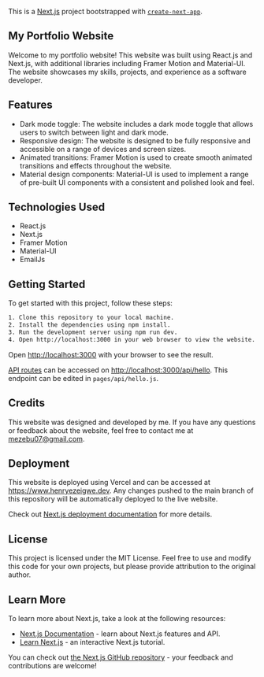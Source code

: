 This is a [Next.js](https://nextjs.org/) project bootstrapped with [`create-next-app`](https://github.com/vercel/next.js/tree/canary/packages/create-next-app).

## My Portfolio Website

Welcome to my portfolio website! This website was built using React.js and Next.js, with additional libraries including Framer Motion and Material-UI. The website showcases my skills, projects, and experience as a software developer.

## Features

- Dark mode toggle: The website includes a dark mode toggle that allows users to switch between light and dark mode.
- Responsive design: The website is designed to be fully responsive and accessible on a range of devices and screen sizes.
- Animated transitions: Framer Motion is used to create smooth animated transitions and effects throughout the website.
- Material design components: Material-UI is used to implement a range of pre-built UI components with a consistent and polished look and feel.

## Technologies Used

- React.js
- Next.js
- Framer Motion
- Material-UI
- EmailJs

## Getting Started

To get started with this project, follow these steps:

```bash
1. Clone this repository to your local machine.
2. Install the dependencies using npm install.
3. Run the development server using npm run dev.
4. Open http://localhost:3000 in your web browser to view the website.
```

Open [http://localhost:3000](http://localhost:3000) with your browser to see the result.

[API routes](https://nextjs.org/docs/api-routes/introduction) can be accessed on [http://localhost:3000/api/hello](http://localhost:3000/api/hello). This endpoint can be edited in `pages/api/hello.js`.

## Credits

This website was designed and developed by me. If you have any questions or feedback about the website, feel free to contact me at mezebu07@gmail.com.

## Deployment

This website is deployed using Vercel and can be accessed at https://www.henryezeigwe.dev. Any changes pushed to the main branch of this repository will be automatically deployed to the live website.

Check out [Next.js deployment documentation](https://nextjs.org/docs/deployment) for more details.

## License

This project is licensed under the MIT License. Feel free to use and modify this code for your own projects, but please provide attribution to the original author.

## Learn More

To learn more about Next.js, take a look at the following resources:

- [Next.js Documentation](https://nextjs.org/docs) - learn about Next.js features and API.
- [Learn Next.js](https://nextjs.org/learn) - an interactive Next.js tutorial.

You can check out [the Next.js GitHub repository](https://github.com/vercel/next.js/) - your feedback and contributions are welcome!
